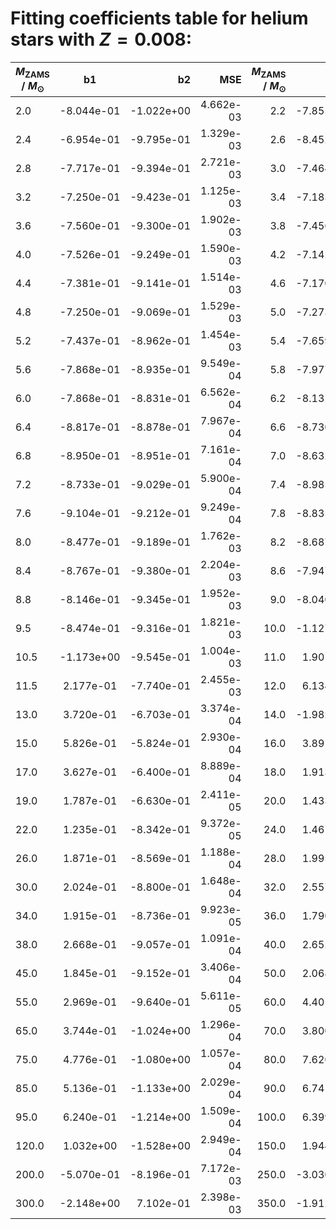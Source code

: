 # Fitting coefficients table for helium stars with  $Z=0.008$:

| $M_{\text{ZAMS}}$ / $M_{\odot}$  |  b1  | b2   | MSE  |   $M_{\text{ZAMS}}$ / $M_{\odot}$   |  b1 |  b2 |  MSE | 
| ------------------|:-------------:| ----:|----:|------:|------:|-------:|-------:|
| 2.0 |  -8.044e-01 |  -1.022e+00 |  4.662e-03 |  2.2 |  -7.855e-01 |  -1.000e+00 |  4.216e-03 | 
| 2.4 |  -6.954e-01 |  -9.795e-01 |  1.329e-03 |  2.6 |  -8.452e-01 |  -9.264e-01 |  4.639e-03 | 
| 2.8 |  -7.717e-01 |  -9.394e-01 |  2.721e-03 |  3.0 |  -7.464e-01 |  -9.475e-01 |  1.840e-03 | 
| 3.2 |  -7.250e-01 |  -9.423e-01 |  1.125e-03 |  3.4 |  -7.183e-01 |  -9.352e-01 |  9.591e-04 | 
| 3.6 |  -7.560e-01 |  -9.300e-01 |  1.902e-03 |  3.8 |  -7.456e-01 |  -9.272e-01 |  1.911e-03 | 
| 4.0 |  -7.526e-01 |  -9.249e-01 |  1.590e-03 |  4.2 |  -7.142e-01 |  -9.145e-01 |  1.185e-03 | 
| 4.4 |  -7.381e-01 |  -9.141e-01 |  1.514e-03 |  4.6 |  -7.170e-01 |  -9.085e-01 |  1.037e-03 | 
| 4.8 |  -7.250e-01 |  -9.069e-01 |  1.529e-03 |  5.0 |  -7.273e-01 |  -9.084e-01 |  1.024e-03 | 
| 5.2 |  -7.437e-01 |  -8.962e-01 |  1.454e-03 |  5.4 |  -7.659e-01 |  -8.961e-01 |  1.198e-03 | 
| 5.6 |  -7.868e-01 |  -8.935e-01 |  9.549e-04 |  5.8 |  -7.977e-01 |  -8.894e-01 |  1.029e-03 | 
| 6.0 |  -7.868e-01 |  -8.831e-01 |  6.562e-04 |  6.2 |  -8.131e-01 |  -8.832e-01 |  7.959e-04 | 
| 6.4 |  -8.817e-01 |  -8.878e-01 |  7.967e-04 |  6.6 |  -8.730e-01 |  -8.887e-01 |  4.517e-04 | 
| 6.8 |  -8.950e-01 |  -8.951e-01 |  7.161e-04 |  7.0 |  -8.632e-01 |  -8.944e-01 |  3.764e-04 | 
| 7.2 |  -8.733e-01 |  -9.029e-01 |  5.900e-04 |  7.4 |  -8.985e-01 |  -9.136e-01 |  1.243e-03 | 
| 7.6 |  -9.104e-01 |  -9.212e-01 |  9.249e-04 |  7.8 |  -8.835e-01 |  -9.258e-01 |  1.538e-03 | 
| 8.0 |  -8.477e-01 |  -9.189e-01 |  1.762e-03 |  8.2 |  -8.687e-01 |  -9.264e-01 |  1.560e-03 | 
| 8.4 |  -8.767e-01 |  -9.380e-01 |  2.204e-03 |  8.6 |  -7.947e-01 |  -9.194e-01 |  1.586e-03 | 
| 8.8 |  -8.146e-01 |  -9.345e-01 |  1.952e-03 |  9.0 |  -8.040e-01 |  -9.354e-01 |  1.767e-03 | 
| 9.5 |  -8.474e-01 |  -9.316e-01 |  1.821e-03 |  10.0 |  -1.127e+00 |  -9.747e-01 |  1.841e-03 | 
| 10.5 |  -1.173e+00 |  -9.545e-01 |  1.004e-03 |  11.0 |  1.901e-02 |  -8.299e-01 |  3.038e-03 | 
| 11.5 |  2.177e-01 |  -7.740e-01 |  2.455e-03 |  12.0 |  6.134e-01 |  -6.430e-01 |  8.945e-04 | 
| 13.0 |  3.720e-01 |  -6.703e-01 |  3.374e-04 |  14.0 |  -1.982e-01 |  -7.766e-01 |  1.448e-03 | 
| 15.0 |  5.826e-01 |  -5.824e-01 |  2.930e-04 |  16.0 |  3.891e-01 |  -6.505e-01 |  1.877e-04 | 
| 17.0 |  3.627e-01 |  -6.400e-01 |  8.889e-04 |  18.0 |  1.913e-01 |  -6.497e-01 |  4.420e-04 | 
| 19.0 |  1.787e-01 |  -6.630e-01 |  2.411e-05 |  20.0 |  1.433e-01 |  -6.759e-01 |  3.926e-05 | 
| 22.0 |  1.235e-01 |  -8.342e-01 |  9.372e-05 |  24.0 |  1.461e-01 |  -8.502e-01 |  6.783e-05 | 
| 26.0 |  1.871e-01 |  -8.569e-01 |  1.188e-04 |  28.0 |  1.995e-01 |  -8.721e-01 |  1.065e-04 | 
| 30.0 |  2.024e-01 |  -8.800e-01 |  1.648e-04 |  32.0 |  2.557e-01 |  -8.829e-01 |  2.314e-04 | 
| 34.0 |  1.915e-01 |  -8.736e-01 |  9.923e-05 |  36.0 |  1.790e-01 |  -8.914e-01 |  1.487e-04 | 
| 38.0 |  2.668e-01 |  -9.057e-01 |  1.091e-04 |  40.0 |  2.652e-01 |  -9.113e-01 |  1.892e-04 | 
| 45.0 |  1.845e-01 |  -9.152e-01 |  3.406e-04 |  50.0 |  2.068e-01 |  -9.316e-01 |  8.645e-05 | 
| 55.0 |  2.969e-01 |  -9.640e-01 |  5.611e-05 |  60.0 |  4.405e-01 |  -1.008e+00 |  1.778e-04 | 
| 65.0 |  3.744e-01 |  -1.024e+00 |  1.296e-04 |  70.0 |  3.800e-01 |  -1.052e+00 |  1.050e-04 | 
| 75.0 |  4.776e-01 |  -1.080e+00 |  1.057e-04 |  80.0 |  7.620e-01 |  -1.183e+00 |  2.255e-04 | 
| 85.0 |  5.136e-01 |  -1.133e+00 |  2.029e-04 |  90.0 |  6.741e-01 |  -1.210e+00 |  2.049e-04 | 
| 95.0 |  6.240e-01 |  -1.214e+00 |  1.509e-04 |  100.0 |  6.399e-01 |  -1.247e+00 |  1.735e-04 | 
| 120.0 |  1.032e+00 |  -1.528e+00 |  2.949e-04 |  150.0 |  1.944e+00 |  -2.217e+00 |  9.670e-04 | 
| 200.0 |  -5.070e-01 |  -8.196e-01 |  7.172e-03 |  250.0 |  -3.030e+00 |  1.329e+00 |  2.410e-03 | 
| 300.0 |  -2.148e+00 |  7.102e-01 |  2.398e-03 |  350.0 |  -1.912e+00 |  6.347e-01 |  9.049e-04 | 

      
